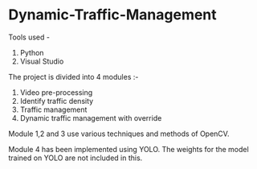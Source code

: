 # Dynamic-Traffic-Management
Tools used - 
1) Python
2) Visual Studio

The project is divided into 4 modules :-

1) Video pre-processing
2) Identify traffic density
3) Traffic management
4) Dynamic traffic management with override

Module 1,2 and 3 use various techniques and methods of OpenCV. 

Module 4 has been implemented using YOLO. 
The weights for the model trained on YOLO are not included in this. 

